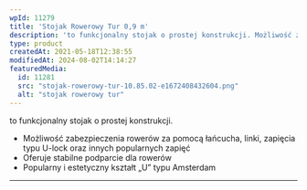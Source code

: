 ```yaml
---
wpId: 11279
title: 'Stojak Rowerowy Tur 0,9 m'
description: 'to funkcjonalny stojak o prostej konstrukcji. Możliwość zabezpieczenia rowerów za pomocą łańcucha, linki, zapięcia typu U-lock oraz innych popularnych zapięć Oferuje stabilne podparcie dla rowerów Popularny i estetyczny kształt „U" typu Amsterdam'
type: product
createdAt: 2021-05-18T12:38:55
modifiedAt: 2024-08-02T14:14:27
featuredMedia:
  id: 11281
  src: "stojak-rowerowy-tur-10.85.02-e1672408432604.png"
  alt: "stojak rowerowy tur"
---
```



to funkcjonalny stojak o prostej konstrukcji.

*   Możliwość zabezpieczenia rowerów za pomocą łańcucha, linki, zapięcia typu U-lock oraz innych popularnych zapięć
*   Oferuje stabilne podparcie dla rowerów
*   Popularny i estetyczny kształt „U” typu Amsterdam

* * *